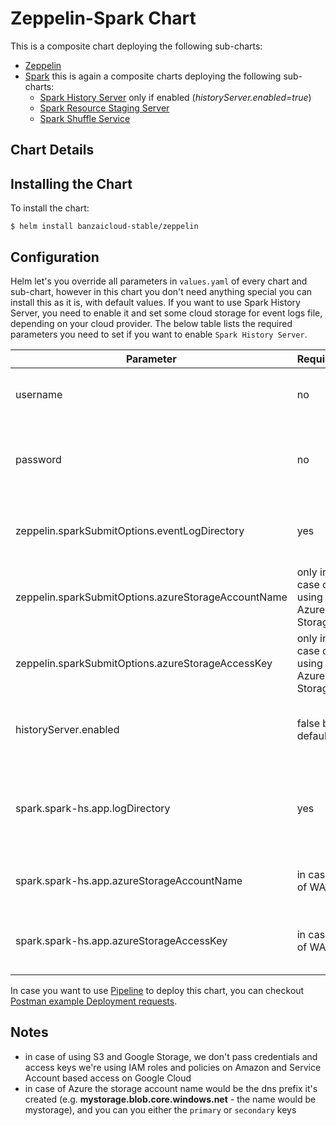 # Zeppelin-Spark Chart

This is a composite chart deploying the following sub-charts:

- [Zeppelin](https://github.com/banzaicloud/banzai-charts/tree/master/stable/zeppelin)
- [Spark](https://github.com/banzaicloud/banzai-charts/tree/master/stable/spark) this is again a composite charts deploying the following sub-charts:
  - [Spark History Server](https://github.com/banzaicloud/banzai-charts/tree/master/stable/spark-hs) only if enabled (*historyServer.enabled=true*)
  - [Spark Resource Staging Server](https://github.com/banzaicloud/banzai-charts/tree/master/stable/spark-rss)
  - [Spark Shuffle Service](https://github.com/banzaicloud/banzai-charts/tree/master/stable/spark-shuffle)

## Chart Details

## Installing the Chart

To install the chart:

```
$ helm install banzaicloud-stable/zeppelin
```

## Configuration

Helm let's you override all parameters in `values.yaml` of every chart and sub-chart, however in this chart you don't need anything special you can install this as it is, with default values. If you want to use Spark History Server, you need to enable it and set some cloud storage for event logs file, depending on your cloud provider.  The below table lists the required parameters you need to set if you want to enable `Spark History Server`.

| Parameter                            | Required | Description                                                       |Example                           |
| ------------------------------------ | ---------|----------------------------------------------------------------- | ------------------------------------------------------------------------------------------------------------------------------ |
| username                     | no      | Admin username, by default is `admin` | |
| password                     | no      | Salted password of admin user, by default is `zeppelin` | You can salt your own password using [shiro cli tool](http://shiro.apache.org/command-line-hasher.html) ```java -jar ~/dev/tools/shiro-tools-hasher-1.3.2-cli.jar -p``` |
| zeppelin.sparkSubmitOptions.eventLogDirectory                     | yes      |the URL to the directory for event logs | s3a://yourBucketName/eventLogFoloder<br>wasb://your_blob_container_name@you_storage_account_name.blob.core.windows.net/eventLog<br>gs://yourBucketName/eventLogFoloder|  
| zeppelin.sparkSubmitOptions.azureStorageAccountName          | only in case of using Azure Storage| Name of your Azure storage account        | see Notes |
| zeppelin.sparkSubmitOptions.azureStorageAccessKey            | only in case of using Azure Storage| Access key for your Azure storage account | see Notes |
| historyServer.enabled           | false by default| Enable deploying Spark History Server | true / false |
| spark.spark-hs.app.logDirectory                     | yes      |the URL to the directory containing application event logs to load| s3a://yourBucketName/eventLogFoloder<br>wasb://your_blob_container_name@you_storage_account_name.blob.core.windows.net/eventLog<br>gs://yourBucketName/eventLogFoloder|  
| spark.spark-hs.app.azureStorageAccountName          | in case of WASB| Name of your Azure storage account        | see Notes |
| spark.spark-hs.app.azureStorageAccessKey            | in case of WASB| Access key for your Azure storage account | see Notes |

In case you want to use [Pipeline](https://github.com/banzaicloud/pipeline) to deploy this chart, you can checkout [Postman example Deployment requests](https://github.com/banzaicloud/pipeline/blob/master/docs/postman/deploy_examples.postman_collection.json).

## Notes

* in case of using S3 and Google Storage, we don't pass credentials and access keys we're using IAM roles and policies on Amazon and Service Account based access on Google Cloud
* in case of Azure the storage account name would be the dns prefix it's created (e.g. **mystorage.blob.core.windows.net** - the name would be mystorage), and you can you either the `primary` or `secondary` keys
